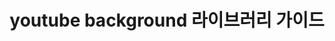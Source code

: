 ---
title: youtube background 라이브러리 가이드
categories: [youtube, api, Tutorial]
tags: [youtube, video, Example, api, Tutorial]
pin: true
---